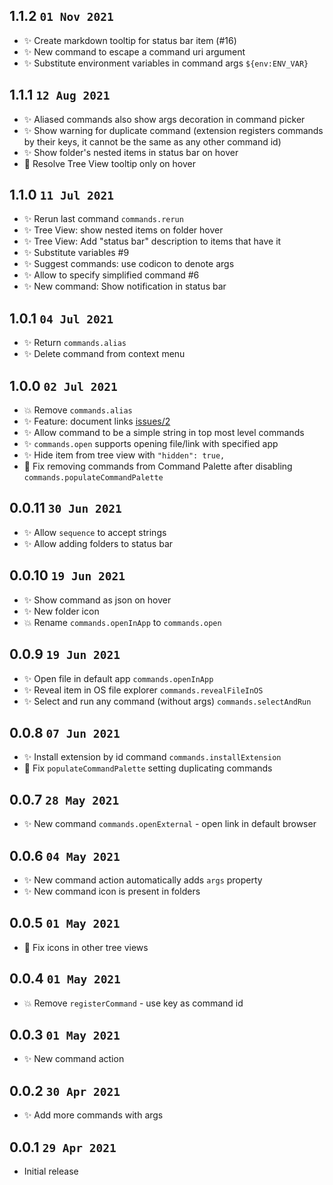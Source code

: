 ## 1.1.2 `01 Nov 2021`

- ✨ Create markdown tooltip for status bar item (#16)
- ✨ New command to escape a command uri argument
- ✨ Substitute environment variables in command args `${env:ENV_VAR}`

## 1.1.1 `12 Aug 2021`

- ✨ Aliased commands also show args decoration in command picker
- ✨ Show warning for duplicate command (extension registers commands by their keys, it cannot be the same as any other command id)
- ✨ Show folder's nested items in status bar on hover
- 🐛 Resolve Tree View tooltip only on hover

## 1.1.0 `11 Jul 2021`

- ✨ Rerun last command `commands.rerun`
- ✨ Tree View: show nested items on folder hover
- ✨ Tree View: Add "status bar" description to items that have it
- ✨ Substitute variables #9
- ✨ Suggest commands: use codicon to denote args
- ✨ Allow to specify simplified command #6
- ✨ New command: Show notification in status bar

## 1.0.1 `04 Jul 2021`

- ✨ Return `commands.alias`
- ✨ Delete command from context menu

## 1.0.0 `02 Jul 2021`

- 💥 Remove `commands.alias`
- ✨ Feature: document links [issues/2](https://github.com/usernamehw/vscode-commands/issues/2)
- ✨ Allow command to be a simple string in top most level commands
- ✨ `commands.open` supports opening file/link with specified app
- ✨ Hide item from tree view with `"hidden": true,`
- 🐛 Fix removing commands from Command Palette after disabling `commands.populateCommandPalette`

## 0.0.11 `30 Jun 2021`

- ✨ Allow `sequence` to accept strings
- ✨ Allow adding folders to status bar

## 0.0.10 `19 Jun 2021`

- ✨ Show command as json on hover
- ✨ New folder icon
- 💥 Rename `commands.openInApp` to `commands.open`

## 0.0.9 `19 Jun 2021`

- ✨ Open file in default app `commands.openInApp`
- ✨ Reveal item in OS file explorer `commands.revealFileInOS`
- ✨ Select and run any command (without args) `commands.selectAndRun`

## 0.0.8 `07 Jun 2021`

- ✨ Install extension by id command `commands.installExtension`
- 🐛 Fix `populateCommandPalette` setting duplicating commands

## 0.0.7 `28 May 2021`

- ✨ New command `commands.openExternal` - open link in default browser

## 0.0.6 `04 May 2021`

- ✨ New command action automatically adds `args` property
- ✨ New command icon is present in folders

## 0.0.5 `01 May 2021`

- 🐛 Fix icons in other tree views

## 0.0.4 `01 May 2021`

- 💥 Remove `registerCommand` - use key as command id

## 0.0.3 `01 May 2021`

- ✨ New command action

## 0.0.2 `30 Apr 2021`

- ✨ Add more commands with args

## 0.0.1 `29 Apr 2021`

- Initial release